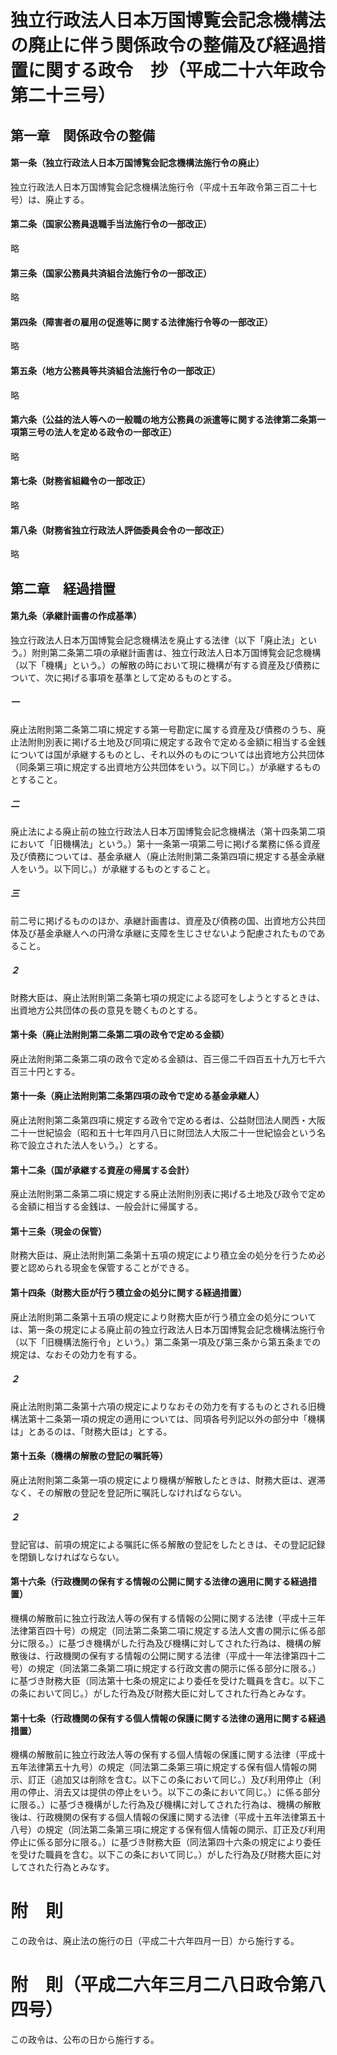 # 独立行政法人日本万国博覧会記念機構法の廃止に伴う関係政令の整備及び経過措置に関する政令　抄（平成二十六年政令第二十三号）
## 第一章　関係政令の整備
#### 第一条（独立行政法人日本万国博覧会記念機構法施行令の廃止）
独立行政法人日本万国博覧会記念機構法施行令（平成十五年政令第三百二十七号）は、廃止する。
#### 第二条（国家公務員退職手当法施行令の一部改正）
略
#### 第三条（国家公務員共済組合法施行令の一部改正）
略
#### 第四条（障害者の雇用の促進等に関する法律施行令等の一部改正）
略
#### 第五条（地方公務員等共済組合法施行令の一部改正）
略
#### 第六条（公益的法人等への一般職の地方公務員の派遣等に関する法律第二条第一項第三号の法人を定める政令の一部改正）
略
#### 第七条（財務省組織令の一部改正）
略
#### 第八条（財務省独立行政法人評価委員会令の一部改正）
略
## 第二章　経過措置
#### 第九条（承継計画書の作成基準）
独立行政法人日本万国博覧会記念機構法を廃止する法律（以下「廃止法」という。）附則第二条第二項の承継計画書は、独立行政法人日本万国博覧会記念機構（以下「機構」という。）の解散の時において現に機構が有する資産及び債務について、次に掲げる事項を基準として定めるものとする。
##### 一
廃止法附則第二条第二項に規定する第一号勘定に属する資産及び債務のうち、廃止法附則別表に掲げる土地及び同項に規定する政令で定める金額に相当する金銭については国が承継するものとし、それ以外のものについては出資地方公共団体（同条第三項に規定する出資地方公共団体をいう。以下同じ。）が承継するものとすること。
##### 二
廃止法による廃止前の独立行政法人日本万国博覧会記念機構法（第十四条第二項において「旧機構法」という。）第十一条第一項第二号に掲げる業務に係る資産及び債務については、基金承継人（廃止法附則第二条第四項に規定する基金承継人をいう。以下同じ。）が承継するものとすること。
##### 三
前二号に掲げるもののほか、承継計画書は、資産及び債務の国、出資地方公共団体及び基金承継人への円滑な承継に支障を生じさせないよう配慮されたものであること。
##### ２
財務大臣は、廃止法附則第二条第七項の規定による認可をしようとするときは、出資地方公共団体の長の意見を聴くものとする。
#### 第十条（廃止法附則第二条第二項の政令で定める金額）
廃止法附則第二条第二項の政令で定める金額は、百三億二千四百五十九万七千六百三十円とする。
#### 第十一条（廃止法附則第二条第四項の政令で定める基金承継人）
廃止法附則第二条第四項に規定する政令で定める者は、公益財団法人関西・大阪二十一世紀協会（昭和五十七年四月八日に財団法人大阪二十一世紀協会という名称で設立された法人をいう。）とする。
#### 第十二条（国が承継する資産の帰属する会計）
廃止法附則第二条第二項に規定する廃止法附則別表に掲げる土地及び政令で定める金額に相当する金銭は、一般会計に帰属する。
#### 第十三条（現金の保管）
財務大臣は、廃止法附則第二条第十五項の規定により積立金の処分を行うため必要と認められる現金を保管することができる。
#### 第十四条（財務大臣が行う積立金の処分に関する経過措置）
廃止法附則第二条第十五項の規定により財務大臣が行う積立金の処分については、第一条の規定による廃止前の独立行政法人日本万国博覧会記念機構法施行令（以下「旧機構法施行令」という。）第二条第一項及び第三条から第五条までの規定は、なおその効力を有する。
##### ２
廃止法附則第二条第十六項の規定によりなおその効力を有するものとされる旧機構法第十二条第一項の規定の適用については、同項各号列記以外の部分中「機構は」とあるのは、「財務大臣は」とする。
#### 第十五条（機構の解散の登記の嘱託等）
廃止法附則第二条第一項の規定により機構が解散したときは、財務大臣は、遅滞なく、その解散の登記を登記所に嘱託しなければならない。
##### ２
登記官は、前項の規定による嘱託に係る解散の登記をしたときは、その登記記録を閉鎖しなければならない。
#### 第十六条（行政機関の保有する情報の公開に関する法律の適用に関する経過措置）
機構の解散前に独立行政法人等の保有する情報の公開に関する法律（平成十三年法律第百四十号）の規定（同法第二条第二項に規定する法人文書の開示に係る部分に限る。）に基づき機構がした行為及び機構に対してされた行為は、機構の解散後は、行政機関の保有する情報の公開に関する法律（平成十一年法律第四十二号）の規定（同法第二条第二項に規定する行政文書の開示に係る部分に限る。）に基づき財務大臣（同法第十七条の規定により委任を受けた職員を含む。以下この条において同じ。）がした行為及び財務大臣に対してされた行為とみなす。
#### 第十七条（行政機関の保有する個人情報の保護に関する法律の適用に関する経過措置）
機構の解散前に独立行政法人等の保有する個人情報の保護に関する法律（平成十五年法律第五十九号）の規定（同法第二条第三項に規定する保有個人情報の開示、訂正（追加又は削除を含む。以下この条において同じ。）及び利用停止（利用の停止、消去又は提供の停止をいう。以下この条において同じ。）に係る部分に限る。）に基づき機構がした行為及び機構に対してされた行為は、機構の解散後は、行政機関の保有する個人情報の保護に関する法律（平成十五年法律第五十八号）の規定（同法第二条第三項に規定する保有個人情報の開示、訂正及び利用停止に係る部分に限る。）に基づき財務大臣（同法第四十六条の規定により委任を受けた職員を含む。以下この条において同じ。）がした行為及び財務大臣に対してされた行為とみなす。
# 附　則
この政令は、廃止法の施行の日（平成二十六年四月一日）から施行する。
# 附　則（平成二六年三月二八日政令第八四号）
この政令は、公布の日から施行する。
